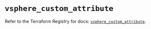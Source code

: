 # `vsphere_custom_attribute`

Refer to the Terraform Registry for docs: [`vsphere_custom_attribute`](https://registry.terraform.io/providers/hashicorp/vsphere/2.12.0/docs/resources/custom_attribute).
